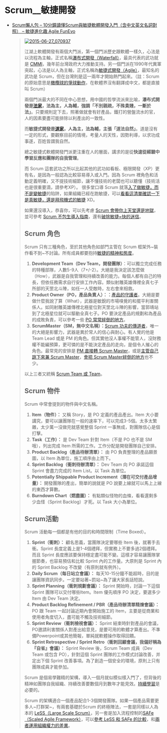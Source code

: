 # Scrum__敏捷開發

- [Scrum懶人包 – 10分鐘讀懂Scrum與敏捷軟體開發入門（含中文英文名詞對照） – 敏捷進化趣 Agile FunEvo](https://funevo.com/2015/06/27/scrum-ru-men-jie-shao-xin-shou-zhi-nan-introduce/)

    > [![2015-06-27_070937](https://funevo.files.wordpress.com/2015/06/2015-06-27_070937.png?w=840&h=577)](https://funevo.files.wordpress.com/2015/06/2015-06-27_070937.png)
    > 
    > 江湖上軟體開發有兩個大門派，第一個門派歷史跟軟體一樣久，心法是以流程為主軸，正式名稱[瀑布式開發（Waterfall）](http://wiki.mbalib.com/zh-tw/%E7%80%91%E5%B8%83%E6%A8%A1%E5%9E%8B)，最具代表的武功就是 [CMMI](http://baike.baidu.com/item/CMMI)，幾年前台灣政府大力推動支持。另一個門派在1990年代異軍突起，心法是以人為主軸，正式名稱為[敏捷式開發（Agile）](http://wiki.mbalib.com/zh-tw/%E6%95%8F%E6%8D%B7%E5%BC%80%E5%8F%91)，最知名的武功是 Scrum，但在台灣則是這一兩年才開始熱門起來。（註：Scrum 的原始意思是[橄欖球的爭球動作](http://weedyc.pixnet.net/blog/post/15119991-%E8%B6%B3%E7%90%83%E3%80%81%E6%A9%84%E6%AC%96%E7%90%83%E3%80%81%E7%BE%8E%E5%BC%8F%E8%B6%B3%E7%90%83)，在軟體界沒有翻譯成中文，都是直接叫 Scrum）
    > 
    >  兩個門派最大的不同在中心思想，用中國的哲學流派來比喻，**瀑布式開發是[法家](http://baike.baidu.com/view/22147.htm)，法為主，人為輔，強調「不別親疏，不殊貴賤，一斷於法」**。只要規則定下去，照著做就會有好產品，鐵打的營盤流水的官，人的因素要盡可能排除以利產出的一致性。
    > 
    > 而**敏捷式開發是[道家](http://baike.baidu.com/view/2762.htm)，人為主，法為輔，主張「道法自然」**。道是沒有一定的形式，要觀察目前的情境，考量人的天性，因勢利導，以求功成事遂，百姓皆謂我自然。
    > 
    > 總之敏捷式軟體開發門派更注重在人的層面，講求的是從**快速從經驗中學習反應和團隊的自我管理**。
    > 
    > 而 Scrum 這套武功之所以比起其他的武功如看板、極限開發（XP）更有名，是因為一般認為比較容易導入或入門。因為 Scrum 裡角色和活動定義明確，又不提技術細節，讓不懂技術的老闆也可以聽懂（技術活也是很重要滴，請參考XP）。 很多堂口導 Scrum 就落[入了做敏捷，而不是變敏捷](http://tdwi.org/articles/2010/06/02/being-agile-vs-doing-agile.aspx)的陷阱，如果組織已經在跑敏捷，可以[看看這清單確認一下是真敏捷，還是拜飛機式的敏捷](https://funevo.com/2016/04/06/cargo-cult-agile-min-jie-bai-fei-ji/) XD。
    > 
    > 如果還沒導入，恭喜你，可以先考慮 [Scrum 會帶你上天堂還是地獄](https://funevo.com/2015/05/27/scrum%e5%b8%b6%e4%bd%a0%e4%b8%8a%e5%a4%a9%e5%a0%82%ef%bc%9f/)，並可參考 [Scrum 不包生導入指南](https://funevo.com/2015/05/27/scrum%e4%b8%8d%e5%8c%85%e7%94%9f%e7%b0%a1%e6%98%93%e5%b0%8e%e5%85%a5%e6%8c%87%e5%8d%97/)，還有[破除敏捷=快的迷信](https://funevo.com/2015/05/28/%e5%a4%a9%e4%b8%8b%e6%ad%a6%e5%8a%9f%ef%bc%8c%e5%94%af%e5%bf%ab%e4%b8%8d%e7%a0%b4%ef%bc%9f-%e6%95%8f%e6%8d%b7%e9%96%8b%e7%99%bc%e6%98%af%e7%82%ba%e4%ba%86%e5%bf%ab%e5%97%8e%ef%bc%9f/)。
    > 
    > Scrum 角色
    > --------
    > 
    > Scrum 只有三種角色，至於其他角色如部門主管在 Scrum 框架外~裝作看不到~不討論。所有成員都要抱持[敏捷的精神和態度](https://funevo.com/2015/06/06/%e9%9b%9e%e7%8a%ac%e5%8d%87%e5%a4%a9%ef%bc%8cscrum%e9%81%a9%e5%90%88%e6%89%80%e6%9c%89%e4%ba%ba%e5%97%8e%ef%bc%9f/)。
    > 
    > 1.  **Development Team（Dev Team，開發團隊）**：可以獨立完成任務的特種部隊，人數5-9人（7+/-2）。大絕是我決定該怎麼做（How），武器是自我管理和持續改善的能力。每個人都有自己的特長，但依任務需求自行安排工作內容。類似射雕英雄傳裡全真七子所部的天罡北斗陣，如任一人受敵時，左右會來相救。
    > 2.  **Product Owner（PO，產品負責人）：：**[產品的守護者](https://funevo.com/2015/05/31/%e5%82%b3%e8%aa%aa%e4%b8%ad%e7%9a%84product-owner/)。大絕是要做什麼我說了算（What），武器是敏銳的市場嗅覺的和擺平利害關係人。如同射雕英雄傳裡北極星位對天罡北斗陣的影響，當郭靖站到了北極星位就可以驅動全真七子。PO 要決定產品的規劃和為產品的成敗負責，可以參考一些 [PO 常常絆倒的地方](https://funevo.com/2015/06/03/%e4%b8%80%e4%ba%9bpo%e7%9a%84%e6%80%aa%e5%91%b3%e9%81%93/)。
    > 3.  **ScrumMaster（SM，無中文名稱）：**[Scrum 功夫的傳道者](https://funevo.com/2015/06/04/%e5%a6%82%e7%a5%9e%e4%b8%80%e8%88%ac%e7%9a%84%e5%ad%98%e5%9c%a8%e4%b9%8bscrum-master/)，唯一的大絕是影響力，武器是異於常人的信心與耐心。有人覺的他是 Team Lead 或是 PM 的角色。但其實他沒人事權不能管人，沒財務權不能編預算，更可憐的是不能決定產品的走向，是個令人摧心的角色。最常見的安排是 [PM 直接轉 Scrum Master](https://funevo.com/2015/06/02/%e6%8f%9b%e4%ba%86%e6%96%b0%e5%90%8d%e7%89%87%ef%bc%8c%e6%88%91%e5%b0%b1%e6%98%afscrum-master%e4%ba%86-pm%e7%af%87%ef%bc%89/)，或是[主管自己跳下來兼 Scrum Master](https://funevo.com/2015/06/14/%e6%8f%9b%e4%ba%86%e6%96%b0%e5%90%8d%e7%89%87%ef%bc%8c%e6%88%91%e5%b0%b1%e6%98%afscrum-master%e4%ba%86-%e9%83%a8%e9%96%80%e4%b8%bb%e7%ae%a1%e7%af%87%ef%bc%89/)，[會把 Scrum Master絆倒的地方](https://funevo.com/2015/06/08/%e9%97%9c%e6%96%bcscrum-master%e7%9a%84%e4%b8%80%e4%ba%9b%e6%80%aa%e5%91%b3%e9%81%93/)也不少。
    > 
    > 以上三者又統稱 [Scrum Team 或 Team](https://funevo.com/2015/06/05/%e5%9c%98%e9%9a%8a%e5%92%8c%e9%96%8b%e7%99%bc%e5%9c%98%e9%9a%8a%e6%9c%89%e5%b7%ae%e5%97%8e%ef%bc%9f-%e8%ab%87scrum-team-vs-development-team/)。
    > 
    > Scrum 物件
    > --------
    > 
    > Scrum 中常會提到的物件與中文名稱。
    > 
    > 1.  **Item（物件）：** 又稱 Story，是 PO 定義的產品產出。Item 大小要講究，要可以讓團隊在一般的速率下，可以完成3-5個。太多太繁雜，太少萬一沒做完就感覺整個 Sprint 一事無成，對團隊信心是個打擊。
    > 2.  **Task（工作）：** 是 Dev Team 針對 Item（不是 PO 也不是 SM 哦），列出完成 Item 所需的工作。工作分配是開發團隊自己安排。
    > 3.  **Product Backlog（產品待辦清單）：** 由 PO 負責整理的產品願景圖，以 Item 為單位，施工順序由上而下。
    > 4.  **Sprint Backlog（衝刺待辦清單）：** Dev Team 向 PO 承諾這個 Sprint 會盡力完成的 Item List。以 Task 為單位。
    > 5.  **Potentially Shippable Product Increment（潛在可交付產品增量）：** 開發團隊的產出，簡單的說就是 PO 說要上線就可以馬上上線的東西才算數。
    > 6.  **Burndown Chart（燃盡圖）：** 有點類似怪物的血條，看看還剩多少血怪（Sprint Backlog）才死。以 Task 大小為單位。
    > 
    > Scrum活動
    > -------
    > 
    > Scrum 活動每一個都是有他的目的和時間限制（Time Boxed）。
    > 
    > 1.  **Sprint（衝刺）：** 顧名思義，當團隊決定要哪些 Item 後，就著手去衝。Sprint 長度定義上是1-4個禮拜，但實務上不要多過2個禮拜。而且 Sprint 長度應該要保持穩定盡可能不變。這樣才容易讓團隊掌握節奏，也容易預估和比較 Sprint 內的工作量。大原則是 Sprint 內的 Sprint Backlog 不改變（有原則就有例外）。
    > 2.  **Daily Scrum（每日站立會議）：** 每天10-15分鐘不能超時，目的是讓團隊資訊同步。一定要站著~罰站~為了讓大家長話短說。
    > 3.  **Sprint Planning（衝刺規劃會議）：** Sprint 開始時，討論一下這個 Sprint 團隊可以交付哪些Item。Item 優先順序 PO 決定，要選多少 Item 由 Dev Team 決定。
    > 4.  **Product Backlog Refinement / PBR（產品待辦清單精煉會議）：** PO 跟 Team 一起討論近期內會開始施工的 Item，主要是從商業和使用者角度切入，盡可能不觸及技術細節。
    > 5.  **Sprint Review（衝刺檢視會議）：** Sprint 結束時針對產品的會議，PO邀請利害關係人對產出給意見，是要可用的軟體才算產出。不準備Powerpoint或其他簡報，單純就軟體操作取得回饋。
    > 6.  **Sprint Retrospective / Sprint Retro（衝刺回顧會議，我偏好稱為『自省』會議）：** Sprint Review 後，Scrum Team 成員（Dev Team 或包含 PO），針對這個 Sprint 團隊的工作模式討論改善，并定出下個 Sprint 改善事項。為了創造一個安全的環境，原則上只有團隊成員才能參加。
    > 
    > Scrum 是個易學難精的架構，導入一個月就似模似樣入門了，但背後的精神如團隊自我組織、持續改善要數個月到數年才能見效。[持續學習](https://funevo.com/2015/06/01/scrum%e8%88%87%e6%95%8f%e6%8d%b7%e9%96%8b%e7%99%bc%e6%9b%b8%e5%96%ae/)是必要的。
    > 
    > Scrum 的架構適合一個產品配合1-3個開發團隊。如果一個產品需要更多人~打群架~，有兩套基礎於Scrum 的終極陣法，一套是同樣以人為本的 [LeSS（Large Scale Scrum）](http://less.works/)，另一套是加入流程控制的[SAFe（Scaled Agile Framework）](http://www.scaledagileframework.com/)，可以[參考 LeSS 和 SAFe 的比較](http://www.slideshare.net/gosei/xp2015-scaling-agility-explored-less-safe-comparison)，和[兩者運用組織權力的差異](http://gosei.fi/scaling-agility-or-bureaucracy/)。
    > 